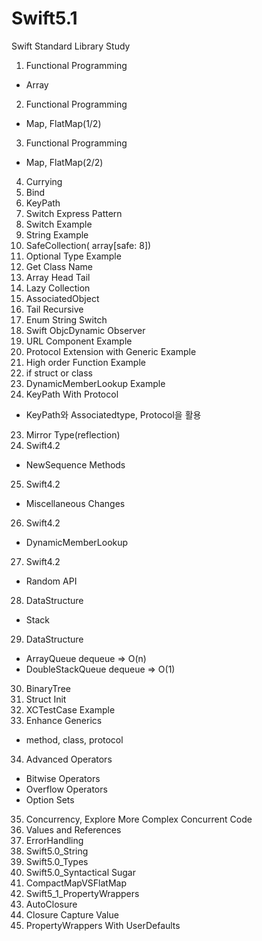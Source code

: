 # Swift5.1
Swift Standard Library Study

1. Functional Programming 
- Array
2. Functional Programming 
- Map, FlatMap(1/2)
3. Functional Programming
- Map, FlatMap(2/2)
4. Currying
5. Bind
6. KeyPath
7. Switch Express Pattern
8. Switch Example
9. String Example
10. SafeCollection( array[safe: 8])
11. Optional Type Example
12. Get Class Name
13. Array Head Tail
14. Lazy Collection
15. AssociatedObject
16. Tail Recursive
17. Enum String Switch
18. Swift ObjcDynamic Observer
19. URL Component Example
20. Protocol Extension with Generic Example
21. High order Function Example
22. if struct or class
21. DynamicMemberLookup Example
22. KeyPath With Protocol
- KeyPath와 Associatedtype, Protocol을 활용
23. Mirror Type(reflection)
24. Swift4.2
- NewSequence Methods
25. Swift4.2
- Miscellaneous Changes
26. Swift4.2
- DynamicMemberLookup
27. Swift4.2
- Random API
28. DataStructure
 - Stack
29. DataStructure
- ArrayQueue dequeue => O(n)
- DoubleStackQueue dequeue => O(1)
30. BinaryTree
31. Struct Init
32. XCTestCase Example
33. Enhance Generics
- method, class, protocol
34. Advanced Operators
- Bitwise Operators
- Overflow Operators
- Option Sets
35. Concurrency, Explore More Complex Concurrent Code
36. Values and References
37. ErrorHandling
38. Swift5.0_String
39. Swift5.0_Types
40. Swift5.0_Syntactical Sugar
41. CompactMapVSFlatMap
42. Swift5_1_PropertyWrappers
43. AutoClosure
44. Closure Capture Value
45. PropertyWrappers With UserDefaults
